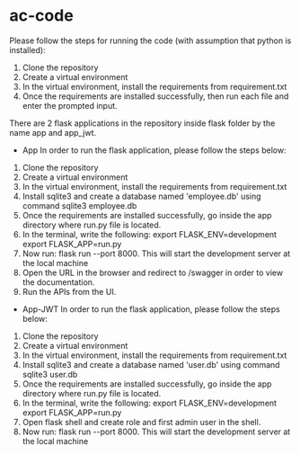 # ac-code

Please follow the steps for running the code (with assumption that python is installed):

1. Clone the repository
2. Create a virtual environment
3. In the virtual environment, install the requirements from requirement.txt
4. Once the requirements are installed successfully, then run each file and enter the prompted input.


There are 2 flask applications in the repository inside flask folder by the name app and app_jwt.

* App 
In order to run the flask application, please follow the steps below:
1. Clone the repository
2. Create a virtual environment
3. In the virtual environment, install the requirements from requirement.txt
4. Install sqlite3 and create a database named 'employee.db' using command sqlite3 employee.db
5. Once the requirements are installed successfully, go inside the app directory where run.py file is located.
6. In the terminal, write the following:
  export FLASK_ENV=development
  export FLASK_APP=run.py
7. Now run: flask run --port 8000. This will start the development server at the local machine
8. Open the URL in the browser and redirect to /swagger in order to view the documentation.
9. Run the APIs from the UI.


* App-JWT
In order to run the flask application, please follow the steps below:
1. Clone the repository
2. Create a virtual environment
3. In the virtual environment, install the requirements from requirement.txt
4. Install sqlite3 and create a database named 'user.db' using command sqlite3 user.db
5. Once the requirements are installed successfully, go inside the app directory where run.py file is located.
6. In the terminal, write the following:
  export FLASK_ENV=development
  export FLASK_APP=run.py
7. Open flask shell and create role and first admin user in the shell.
8. Now run: flask run --port 8000. This will start the development server at the local machine
 

